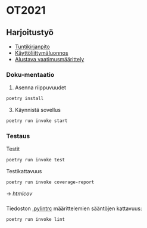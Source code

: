 # OT2021

## Harjoitustyö

- [Tuntikirjanpito](./td/dokumentaatio/tuntikirjanpito.md)
- [Käyttöliittymäluonnos](./td/dokumentaatio/kayttoliittymaluonnos.png)
- [Alustava vaatimusmäärittely](./td/dokumentaatio/vaatimusmaarittely.md)


### Doku-mentaatio

1. Asenna riippuvuudet

```bash
poetry install
```

3. Käynnistä sovellus

```bash
poetry run invoke start
```

### Testaus

Testit

```bash
poetry run invoke test
```

Testikattavuus

```bash
poetry run invoke coverage-report
```

-> _htmlcov_

###

Tiedoston [.pylintrc](./.pylintrc) määrittelemien sääntöjen kattavuus:

```bash
poetry run invoke lint
```